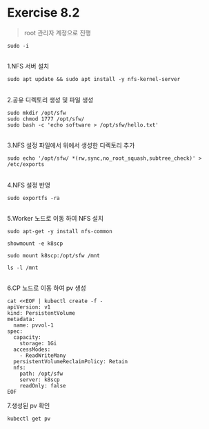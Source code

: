 # Exercise 8.2

>root 관리자 계정으로 진행
```
sudo -i
```
##

1.NFS 서버 설치
```
sudo apt update && sudo apt install -y nfs-kernel-server
```

##

2.공유 디렉토리 생성 및 파일 생성
```
sudo mkdir /opt/sfw
sudo chmod 1777 /opt/sfw/
sudo bash -c 'echo software > /opt/sfw/hello.txt'
```

##

3.NFS 설정 파일에서 위에서 생성한 디렉토리 추가
```
sudo echo '/opt/sfw/ *(rw,sync,no_root_squash,subtree_check)' > /etc/exports
```


##

4.NFS 설정 반영
```
sudo exportfs -ra
```

##

5.Worker 노드로 이동 하여 NFS 설치
```
sudo apt-get -y install nfs-common
```
```
showmount -e k8scp
```
```
sudo mount k8scp:/opt/sfw /mnt
```
```
ls -l /mnt
```

##

6.CP 노드로 이동 하여 pv 생성
```
cat <<EOF | kubectl create -f -
apiVersion: v1
kind: PersistentVolume
metadata:
  name: pvvol-1
spec:
  capacity:
    storage: 1Gi
  accessModes:
    - ReadWriteMany
  persistentVolumeReclaimPolicy: Retain
  nfs:
    path: /opt/sfw
    server: k8scp
    readOnly: false
EOF
```

7.생성된 pv 확인
```
kubectl get pv
```
